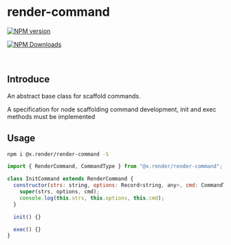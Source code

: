 # render-command

<p>
<a href="https://www.npmjs.com/package/@x.render/render-command" target="__blank"><img src="https://img.shields.io/npm/v/@x.render/render-command" alt="NPM version" /></a>

<a href="https://www.npmjs.com/package/@x.render/render-command" target="__blank"><img src="https://img.shields.io/npm/dm/%40x.render%2Frender-command" alt="NPM Downloads" /></a>

</p>

<br/>

## Introduce

An abstract base class for scaffold commands.

A specification for node scaffolding command development, init and exec methods must be implemented

## Usage

```sh
npm i @x.render/render-command -S
```

```javascript
import { RenderCommand, CommandType } from "@x.render/render-command";

class InitCommand extends RenderCommand {
  constructor(strs: string, options: Record<string, any>, cmd: CommandType) {
    super(strs, options, cmd);
    console.log(this.strs, this.options, this.cmd);
  }

  init() {}

  exec() {}
}
```
